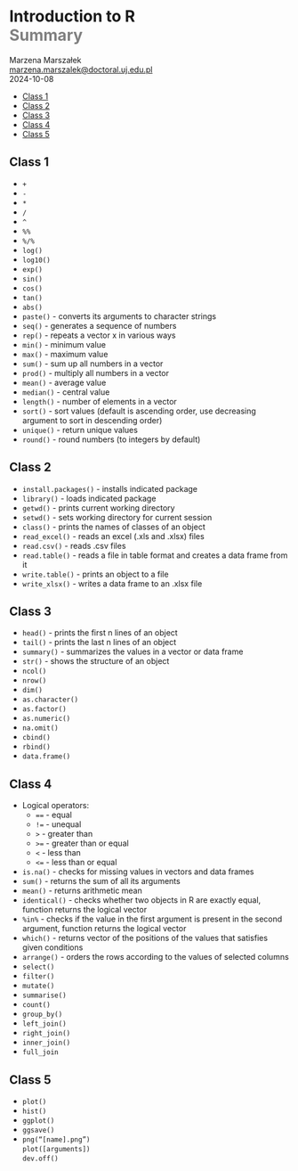 Introduction to R<br> <span style='color: gray'>Summary
================
Marzena Marszałek<br> <marzena.marszalek@doctoral.uj.edu.pl><br>
2024-10-08

- [Class 1](#class-1)
- [Class 2](#class-2)
- [Class 3](#class-3)
- [Class 4](#class-4)
- [Class 5](#class-5)

## Class 1

- `+`  
- `-`  
- `*`  
- `/`  
- `^`  
- `%%`  
- `%/%`  
- `log()`  
- `log10()`  
- `exp()`  
- `sin()`  
- `cos()`  
- `tan()`  
- `abs()`  
- `paste()` - converts its arguments to character strings
- `seq()` - generates a sequence of numbers
- `rep()` - repeats a vector x in various ways
- `min()` - minimum value
- `max()` - maximum value
- `sum()` - sum up all numbers in a vector
- `prod()` - multiply all numbers in a vector
- `mean()` - average value
- `median()` - central value
- `length()` - number of elements in a vector
- `sort()` - sort values (default is ascending order, use decreasing
  argument to sort in descending order)
- `unique()` - return unique values
- `round()` - round numbers (to integers by default)

## Class 2

- `install.packages()` - installs indicated package
- `library()` - loads indicated package
- `getwd()` - prints current working directory
- `setwd()` - sets working directory for current session
- `class()` - prints the names of classes of an object
- `read_excel()` - reads an excel (.xls and .xlsx) files
- `read.csv()` - reads .csv files  
- `read.table()` - reads a file in table format and creates a data frame
  from it  
- `write.table()` - prints an object to a file
- `write_xlsx()` - writes a data frame to an .xlsx file

## Class 3

- `head()` - prints the first n lines of an object  
- `tail()` - prints the last n lines of an object  
- `summary()` - summarizes the values in a vector or data frame  
- `str()` - shows the structure of an object  
- `ncol()`  
- `nrow()`
- `dim()`
- `as.character()`
- `as.factor()`
- `as.numeric()`
- `na.omit()`
- `cbind()`
- `rbind()`
- `data.frame()`

## Class 4

- Logical operators:
  - `==` - equal
  - `!=` - unequal
  - `>` - greater than
  - `>=` - greater than or equal
  - `<` - less than
  - `<=` - less than or equal
- `is.na()` - checks for missing values in vectors and data frames
- `sum()` - returns the sum of all its arguments
- `mean()` - returns arithmetic mean
- `identical()` - checks whether two objects in R are exactly equal,
  function returns the logical vector
- `%in%` - checks if the value in the first argument is present in the
  second argument, function returns the logical vector
- `which()` - returns vector of the positions of the values that
  satisfies given conditions
- `arrange()` - orders the rows according to the values of selected
  columns
- `select()`
- `filter()`
- `mutate()`
- `summarise()`
- `count()`
- `group_by()`
- `left_join()`
- `right_join()`
- `inner_join()`
- `full_join`

## Class 5

- `plot()`
- `hist()`
- `ggplot()`
- `ggsave()`
- `png(“[name].png”)`  
  `plot([arguments])`  
  `dev.off()`
